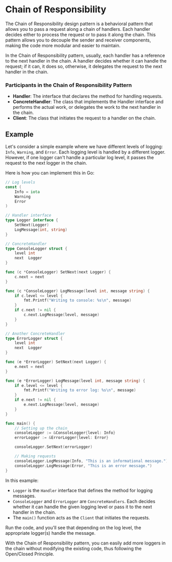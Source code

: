 # Chain of Responsibility

The Chain of Responsibility design pattern is a behavioral pattern that allows you to pass a request along a chain of handlers. Each handler decides either to process the request or to pass it along the chain. This pattern allows you to decouple the sender and receiver components, making the code more modular and easier to maintain.

In the Chain of Responsibility pattern, usually, each handler has a reference to the next handler in the chain. A handler decides whether it can handle the request; if it can, it does so, otherwise, it delegates the request to the next handler in the chain.

### Participants in the Chain of Responsibility Pattern

- **Handler**: The interface that declares the method for handling requests.
- **ConcreteHandler**: The class that implements the Handler interface and performs the actual work, or delegates the work to the next handler in the chain.
- **Client**: The class that initiates the request to a handler on the chain.

## Example

Let's consider a simple example where we have different levels of logging: `Info`, `Warning`, and `Error`. Each logging level is handled by a different logger. However, if one logger can't handle a particular log level, it passes the request to the next logger in the chain.

Here is how you can implement this in Go:

```go
// Log levels
const (
	Info = iota
	Warning
	Error
)

// Handler interface
type Logger interface {
	SetNext(Logger)
	LogMessage(int, string)
}

// ConcreteHandler
type ConsoleLogger struct {
	level int
	next  Logger
}

func (c *ConsoleLogger) SetNext(next Logger) {
	c.next = next
}

func (c *ConsoleLogger) LogMessage(level int, message string) {
	if c.level <= level {
		fmt.Printf("Writing to console: %s\n", message)
	}
	if c.next != nil {
		c.next.LogMessage(level, message)
	}
}

// Another ConcreteHandler
type ErrorLogger struct {
	level int
	next  Logger
}

func (e *ErrorLogger) SetNext(next Logger) {
	e.next = next
}

func (e *ErrorLogger) LogMessage(level int, message string) {
	if e.level <= level {
		fmt.Printf("Writing to error log: %s\n", message)
	}
	if e.next != nil {
		e.next.LogMessage(level, message)
	}
}

func main() {
	// Setting up the chain
	consoleLogger := &ConsoleLogger{level: Info}
	errorLogger := &ErrorLogger{level: Error}

	consoleLogger.SetNext(errorLogger)

	// Making requests
	consoleLogger.LogMessage(Info, "This is an informational message.")
	consoleLogger.LogMessage(Error, "This is an error message.")
}
```

In this example:

- `Logger` is the `Handler` interface that defines the method for logging messages.
- `ConsoleLogger` and `ErrorLogger` are `ConcreteHandlers`. Each decides whether it can handle the given logging level or pass it to the next handler in the chain.
- The `main()` function acts as the `Client` that initiates the requests.

Run the code, and you'll see that depending on the log level, the appropriate logger(s) handle the message.

With the Chain of Responsibility pattern, you can easily add more loggers in the chain without modifying the existing code, thus following the Open/Closed Principle.
